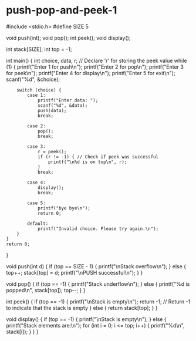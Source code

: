 # push-pop-and-peek-1
#include <stdio.h>
#define SIZE 5

void push(int);
void pop();
int peek();
void display();

int stack[SIZE];
int top = -1;

int main() {
    int choice, data, r; // Declare 'r' for storing the peek value
    while (1) {
        printf("Enter 1 for push\n");
        printf("Enter 2 for pop\n");
        printf("Enter 3 for peek\n");
        printf("Enter 4 for display\n");
        printf("Enter 5 for exit\n");
        scanf("%d", &choice);
        
        switch (choice) {
            case 1:
                printf("Enter data: ");
                scanf("%d", &data);
                push(data);
                break;

            case 2:
                pop();
                break;

            case 3:
                r = peek();
                if (r != -1) { // Check if peek was successful
                    printf("\n%d is on top\n", r);
                }
                break;

            case 4:
                display();
                break;

            case 5:
                printf("bye bye\n");
                return 0;

            default:
                printf("Invalid choice. Please try again.\n");
        }
    }
    return 0;
}

void push(int d) {
    if (top == SIZE - 1) {
        printf("\nStack overflow\n");
    } else {
        top++;
        stack[top] = d;
        printf("\nPUSH successful\n");
    }
}

void pop() {
    if (top == -1) {
        printf("Stack underflow\n");
    } else {
        printf("%d is popped\n", stack[top]);
        top--;
    }
}

int peek() {
    if (top == -1) {
        printf("\nStack is empty\n");
        return -1; // Return -1 to indicate that the stack is empty
    } else {
        return stack[top];
    }
}

void display() {
    if (top == -1) {
        printf("\nStack is empty\n");
    } else {
        printf("Stack elements are:\n");
        for (int i = 0; i <= top; i++) {
            printf("%d\n", stack[i]);
        }
    }
}
